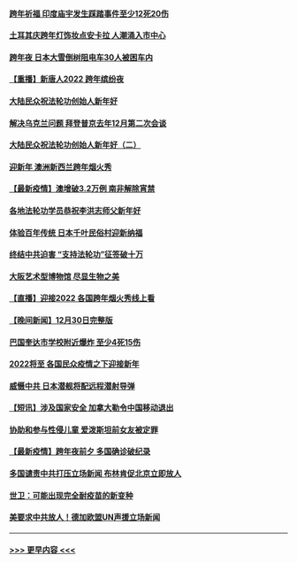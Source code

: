 #### [跨年祈福 印度庙宇发生踩踏事件至少12死20伤](../pages/prog202/a103309146.md?t=01011950) 
#### [土耳其庆跨年灯饰妆点安卡拉 人潮涌入市中心](../pages/prog202/a103309054.md?t=01011950) 
#### [跨年夜 日本大雪倒树阻电车30人被困车内](../pages/prog202/a103309019.md?t=01011950) 
#### [【重播】新唐人2022 跨年缤纷夜](../pages/prog202/a103303736.md?t=01011950) 
#### [大陆民众祝法轮功创始人新年好](../pages/prog202/a103308650.md?t=01011950) 
#### [解决乌克兰问题 拜登普京去年12月第二次会谈](../pages/prog202/a103308858.md?t=01011950) 
#### [大陆民众祝法轮功创始人新年好（二）](../pages/prog202/a103308646.md?t=01011950) 
#### [迎新年 澳洲新西兰跨年烟火秀](../pages/prog202/a103308706.md?t=01011950) 
#### [【最新疫情】澳增破3.2万例 南非解除宵禁](../pages/prog202/a103308683.md?t=01011950) 
#### [各地法轮功学员恭祝李洪志师父新年好](../pages/prog202/a103308618.md?t=01011950) 
#### [体验百年传统 日本千叶民俗村迎新纳福](../pages/prog202/a103308484.md?t=01011950) 
#### [终结中共迫害 “支持法轮功”征签破十万](../pages/prog202/a103308597.md?t=01011950) 
#### [大阪艺术型博物馆 尽显生物之美](../pages/prog202/a103308384.md?t=01011950) 
#### [【直播】迎接2022 各国跨年烟火秀线上看](../pages/prog202/a103308120.md?t=01011950) 
#### [【晚间新闻】12月30日完整版](../pages/prog202/a103307967.md?t=01011950) 
#### [巴国奎达市学校附近爆炸 至少4死15伤](../pages/prog202/a103307970.md?t=01011950) 
#### [2022将至 各国民众疫情之下迎接新年](../pages/prog202/a103307787.md?t=01011950) 
#### [威慑中共 日本潜舰将配远程潜射导弹](../pages/prog202/a103307756.md?t=01011950) 
#### [【短讯】涉及国家安全 加拿大勒令中国移动退出](../pages/prog202/a103307497.md?t=01011950) 
#### [协助和参与性侵儿童 爱泼斯坦前女友被定罪](../pages/prog202/a103307555.md?t=01011950) 
#### [【最新疫情】跨年夜前夕 多国确诊破纪录](../pages/prog202/a103307514.md?t=01011950) 
#### [多国谴责中共打压立场新闻 布林肯促北京立即放人](../pages/prog202/a103307473.md?t=01011950) 
#### [世卫：可能出现完全耐疫苗的新变种](../pages/prog202/a103306914.md?t=01011950) 
#### [美要求中共放人！德加欧盟UN声援立场新闻](../pages/prog202/a103306865.md?t=01011950) 

----
#### [ >>> 更早内容 <<< ](../indexes/prog202-earlier.md)
